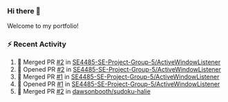 ### Hi there 👋
Welcome to my portfolio!

### ⚡ Recent Activity
<!--START_SECTION:activity-->
1. 🎉 Merged PR [#2](https://github.com//SE4485-SE-Project-Group-5/ActiveWindowListener/pull/2) in [SE4485-SE-Project-Group-5/ActiveWindowListener](https://github.com//SE4485-SE-Project-Group-5/ActiveWindowListener)
2. 💪 Opened PR [#2](https://github.com//SE4485-SE-Project-Group-5/ActiveWindowListener/pull/2) in [SE4485-SE-Project-Group-5/ActiveWindowListener](https://github.com//SE4485-SE-Project-Group-5/ActiveWindowListener)
3. 🎉 Merged PR [#1](https://github.com//SE4485-SE-Project-Group-5/ActiveWindowListener/pull/1) in [SE4485-SE-Project-Group-5/ActiveWindowListener](https://github.com//SE4485-SE-Project-Group-5/ActiveWindowListener)
4. 💪 Opened PR [#1](https://github.com//SE4485-SE-Project-Group-5/ActiveWindowListener/pull/1) in [SE4485-SE-Project-Group-5/ActiveWindowListener](https://github.com//SE4485-SE-Project-Group-5/ActiveWindowListener)
5. 🎉 Merged PR [#2](https://github.com//dawsonbooth/sudoku-halie/pull/2) in [dawsonbooth/sudoku-halie](https://github.com//dawsonbooth/sudoku-halie)
<!--END_SECTION:activity-->
